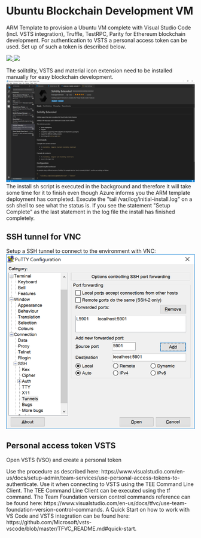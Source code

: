 # Ubuntu Blockchain Development VM

ARM Template to provision a Ubuntu VM complete with Visual Studio Code (incl. VSTS integration), Truffle, TestRPC, Parity for Ethereum blockchain development.
For authentication to VSTS a personal access token can be used. Set up of such a token is described below.

<a href="https://portal.azure.com/#create/microsoft.template/uri/https%3A%2F%2Fraw.githubusercontent.com%2Fevanuum%2Fazure-blockchain--ubuntu--blockchain--dev%2Fmaster%2Fazuredeploy.json" target="_blank">
    <img src="http://azuredeploy.net/deploybutton.png"/>
</a>
<a href="http://armviz.io/#/?load=https://raw.githubusercontent.com/evanuum/azure-blockchain--ubuntu--blockchain--dev/master/azuredeploy.json" target="_blank">
    <img src="http://armviz.io/visualizebutton.png"/>
</a>
<p>The solitdity, VSTS and material icon extension need to be installed manually for easy blockchain development.
<img src='/images/VScode.PNG' />
The install sh script is executed in the background and therefore it will take some time for it to finish even though Azure informs you the ARM template deployment has completed. Execute the "tail /var/log/initial-install.log" on a ssh shell to see what the status is. If you see the statement "Setup Complete" as the last statement in the log file the install has finished completely.</p>
<H2>SSH tunnel for VNC</H2>
Setup a SSH tunnel to connect to the environment with VNC:
<img src='/images/puttyconf.PNG' />
<h2>Personal access token VSTS</h2>
<p>Open VSTS (VSO) and create a personal token</p>
Use the procedure as described here: https://www.visualstudio.com/en-us/docs/setup-admin/team-services/use-personal-access-tokens-to-authenticate. Use it when connecting to VSTS using the TEE Command Line Client. The TEE Command Line Client can be executed using the tf command. The Team Foundation version control commands reference can be found here: https://www.visualstudio.com/en-us/docs/tfvc/use-team-foundation-version-control-commands. A Quick Start on how to work with VS Code and VSTS integration can be found here: https://github.com/Microsoft/vsts-vscode/blob/master/TFVC_README.md#quick-start.
